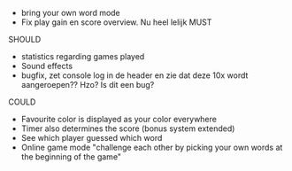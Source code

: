 - bring your own word mode
- Fix play gain en score overview. Nu heel lelijk
MUST


SHOULD
- statistics regarding games played
- Sound effects
- bugfix, zet console log in de header en zie dat deze 10x wordt aangeroepen?? Hzo? Is dit een bug?

COULD
- Favourite color is displayed as your color everywhere
- Timer also determines the score (bonus system extended)
- See which player guessed which word
- Online game mode "challenge each other by picking your own words at the beginning of the game"
